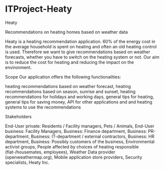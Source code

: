 # ITProject-Heaty
Heaty

Recommendations on heating homes based on weather data

Heaty is a heating recommendation application. 60% of the energy cost in the average household is spent on heating and often an old heating control is used. Therefore we want to give recommendations based on weather forecasts, whether you have to switch on the heating system or not. Our aim is to reduce the cost for heating and reducing the impact on the environment. 


Scope
Our application offers the following functionalities:

heating recommendations based on weather forecast,
heating recommendations based on season, sunrise and sunset,
heating recommendations for holidays and working days,
general tips for heating,
general tips for saving money,
API for other applications and and heating systems to use the recommendations


Stakeholders

End-User private: Residents / Facility managers,
Pets / Animals,
End-User business: Facility Managers,
Business: Finance department,
Business: PR-department,
Business: IT-department / external contractors,
Business: HR department,
Business: Possibly customers of the business,
Environmental activist groups,
People affected by choices of heating responsible (flat-/housemates, employees),
Weather Data provider (openweathermap.org),
Mobile application store providers,
Security specialists,
Heaty Inc.

